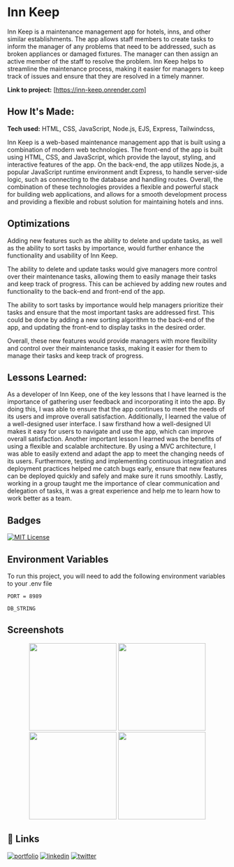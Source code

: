 # Inn Keep

Inn Keep is a maintenance management app for hotels, inns, and other similar establishments. The app allows staff members to create tasks to inform the manager of any problems that need to be addressed, such as broken appliances or damaged fixtures. The manager can then assign an active member of the staff to resolve the problem. Inn Keep helps to streamline the maintenance process, making it easier for managers to keep track of issues and ensure that they are resolved in a timely manner.

**Link to project:** [https://inn-keep.onrender.com]

## How It's Made:

**Tech used:** HTML, CSS, JavaScript, Node.js, EJS, Express, Tailwindcss,

Inn Keep is a web-based maintenance management app that is built using a combination of modern web technologies. The front-end of the app is built using HTML, CSS, and JavaScript, which provide the layout, styling, and interactive features of the app. On the back-end, the app utilizes Node.js, a popular JavaScript runtime environment andt Express, to handle server-side logic, such as connecting to the database and handling routes.
Overall, the combination of these technologies provides a flexible and powerful stack for building web applications, and allows for a smooth development process and providing a flexible and robust solution for maintaining hotels and inns.

## Optimizations

Adding new features such as the ability to delete and update tasks, as well as the ability to sort tasks by importance, would further enhance the functionality and usability of Inn Keep.

The ability to delete and update tasks would give managers more control over their maintenance tasks, allowing them to easily manage their tasks and keep track of progress. This can be achieved by adding new routes and functionality to the back-end and front-end of the app.

The ability to sort tasks by importance would help managers prioritize their tasks and ensure that the most important tasks are addressed first. This could be done by adding a new sorting algorithm to the back-end of the app, and updating the front-end to display tasks in the desired order.

Overall, these new features would provide managers with more flexibility and control over their maintenance tasks, making it easier for them to manage their tasks and keep track of progress.

## Lessons Learned:

As a developer of Inn Keep, one of the key lessons that I have learned is the importance of gathering user feedback and incorporating it into the app. By doing this, I was able to ensure that the app continues to meet the needs of its users and improve overall satisfaction. Additionally, I learned the value of a well-designed user interface. I saw firsthand how a well-designed UI makes it easy for users to navigate and use the app, which can improve overall satisfaction. Another important lesson I learned was the benefits of using a flexible and scalable architecture. By using a MVC architecture, I was able to easily extend and adapt the app to meet the changing needs of its users. Furthermore, testing and implementing continuous integration and deployment practices helped me catch bugs early, ensure that new features can be deployed quickly and safely and make sure it runs smoothly. Lastly, working in a group taught me the importance of clear communication and delegation of tasks, it was a great experience and help me to learn how to work better as a team.


## Badges

[![MIT License](https://img.shields.io/badge/License-MIT-green.svg)](https://choosealicense.com/licenses/mit/)

## Environment Variables

To run this project, you will need to add the following environment variables to your .env file

`PORT = 8989`

`DB_STRING`


## Screenshots
<div align="center">
<img src="https://user-images.githubusercontent.com/102362172/215077290-3b4d7d3b-27e6-45a5-b0cd-ba38a4af5628.png" width="200" height="200">
<img src="https://user-images.githubusercontent.com/102362172/215077301-7aa4e83e-6f79-45e8-892a-e7afcbecc49b.png" width="200" height="200">
<img src="https://user-images.githubusercontent.com/102362172/215077318-8632795c-de71-415d-b395-1b899661ad1c.png" width="200" height="200">
<img src="https://user-images.githubusercontent.com/102362172/215077308-76e720ec-cae1-484d-b449-537f80dcc6b1.png" width="200" height="200">

</div>


## 🔗 Links

[![portfolio](https://img.shields.io/badge/my_portfolio-000?style=for-the-badge&logo=ko-fi&logoColor=white)](https://nicoleta-serban.netlify.app/)
[![linkedin](https://img.shields.io/badge/linkedin-0A66C2?style=for-the-badge&logo=linkedin&logoColor=white)](https://www.linkedin.com/in/nicoletaserban/)
[![twitter](https://img.shields.io/badge/twitter-1DA1F2?style=for-the-badge&logo=twitter&logoColor=white)](https://twitter.com/NicoS915)

